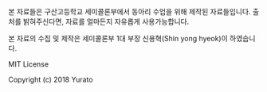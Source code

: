 본 자료들은 구산고등학교 세미콜론부에서 동아리 수업을 위해 제작된 자료들입니다.
출처를 밝혀주신다면, 자료를 얼마든지 자유롭게 사용가능합니다.

본 자료의 수집 및 제작은 세미콜론부 1대 부장 신용혁(Shin yong hyeok)이 하였습니다.

MIT License

Copyright (c) 2018 Yurato
